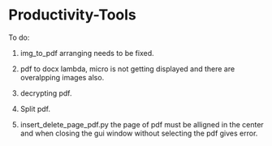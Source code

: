 # Productivity-Tools

To do:
1) img_to_pdf arranging needs to be fixed.

2) pdf to docx lambda, micro is not getting displayed and there are overalpping images also.

3) decrypting pdf.

4) Split pdf.

5) insert_delete_page_pdf.py the page of pdf must be alligned in the center and when closing the gui window without selecting the pdf gives error.
